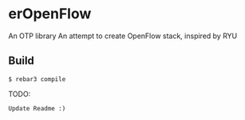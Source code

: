 erOpenFlow
=====

An OTP library
An attempt to create OpenFlow stack, inspired by RYU

Build
-----

    $ rebar3 compile


TODO:
 
    Update Readme :)
